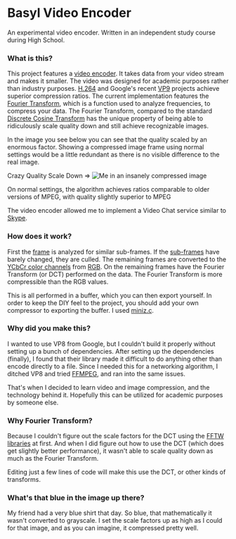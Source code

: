 # Basyl Video Encoder
An experimental video encoder. Written in an independent study course during High School.  
### What is this?
This project features a [video encoder](https://en.wikipedia.org/wiki/Encoder). It takes data from your video stream and makes it smaller. The video was designed for academic purposes rather than industry purposes. [H.264](https://en.wikipedia.org/wiki/H.264/MPEG-4_AVC) and Google's recent [VP9](https://en.wikipedia.org/wiki/VP9) projects achieve superior compression ratios. The current implementation features the [Fourier Transform](https://en.wikipedia.org/wiki/Fourier_transform), which is a function used to analyze frequencies,  to compress your data. The Fourier Transform, compared to the standard [Discrete Cosine Transform](https://en.wikipedia.org/wiki/Discrete_cosine_transform) has the unique property of being able to ridiculously scale quality down and still achieve recognizable images.

In the image you see below you can see that the quality scaled by an enormous factor. Showing a compressed  image frame using  normal settings would be a little redundant as there is no visible difference to the real image.

Crazy Quality Scale Down =>
![Me in an insanely compressed image](http://i.imgur.com/eZSoY2g.jpg)

On normal settings, the algorithm achieves ratios comparable to older versions of MPEG, with quality slightly superior to MPEG

The video encoder allowed me to implement a Video Chat service similar to [Skype](http://www.skype.com/en/). 

### How does it work?
First the [frame](https://en.wikipedia.org/wiki/Still_frame) is analyzed for similar sub-frames. If the [sub-frames](https://en.wikipedia.org/wiki/Inter_frame) have barely changed, they are culled. The remaining frames are converted to the [YCbCr color channels](https://en.wikipedia.org/wiki/YCbCr) from [RGB](https://en.wikipedia.org/wiki/RGB_color_model). On the remaining frames have the Fourier Transform (or DCT) performed on the data. The Fourier Transform is more compressible than the RGB values.

This is all performed in a buffer, which you can then export yourself. In order to keep the DIY feel to the project, you should add your own compressor to exporting the buffer. I used [miniz.c](https://code.google.com/p/miniz/).

### Why did you make this?
I wanted to use VP8 from Google, but I couldn't build it properly without setting up a bunch of dependencies. After setting up the dependencies (finally), I found that their library made it difficult to do anything other than encode directly to a file. Since I needed this for a networking algorithm, I ditched VP8 and tried [FFMPEG](https://www.ffmpeg.org/), and ran into the same issues.

That's when I decided to learn video and image compression, and the technology behind it. Hopefully this can be utilized for academic purposes by someone else.

### Why Fourier Transform?
Because I couldn't figure out the scale factors for the DCT using the [FFTW libraries](http://www.fftw.org/) at first. And when I did figure out how to use the DCT (which does get slightly better performance), it wasn't able to scale quality down as much as the Fourier Transform.

Editing just a few lines of code will make this use the DCT, or other kinds of transforms. 


### What's that blue in the image up there?
My friend had a very blue shirt that day. So blue, that mathematically it wasn't converted to grayscale. I set the scale factors up as high as I could for that image, and as you can imagine, it compressed pretty well. 
